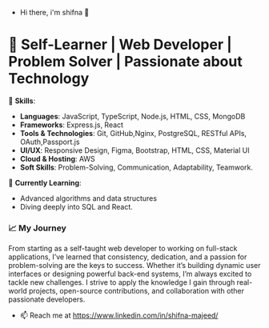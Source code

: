 - Hi there, i'm shifna 👋
# 🚀 Self-Learner | Web Developer | Problem Solver | Passionate about Technology

 🔧 **Skills**: 
- **Languages**: JavaScript, TypeScript, Node.js, HTML, CSS, MongoDB
- **Frameworks**: Express.js, React
- **Tools & Technologies**: Git, GitHub,Nginx, PostgreSQL, RESTful APIs, OAuth,Passport.js
- **UI/UX**: Responsive Design, Figma, Bootstrap, HTML, CSS, Material UI
- **Cloud & Hosting**: AWS
- **Soft Skills**: Problem-Solving, Communication, Adaptability, Teamwork.


🌱 **Currently Learning**:
- Advanced algorithms and data structures
- Diving deeply into SQL and React.


### 📈 My Journey
From starting as a self-taught web developer to working on full-stack applications, I’ve learned that consistency, dedication, and a passion for problem-solving are the keys to success. Whether it’s building dynamic user interfaces or designing powerful back-end systems, I’m always excited to tackle new challenges. I strive to apply the knowledge I gain through real-world projects, open-source contributions, and collaboration with other passionate developers.

- 📫 Reach me at https://www.linkedin.com/in/shifna-majeed/
